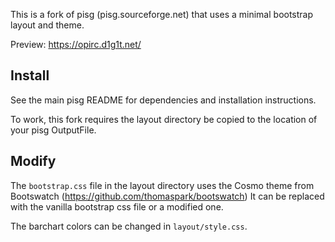 This is a fork of pisg (pisg.sourceforge.net) that uses a minimal bootstrap layout and theme.

Preview: https://opirc.d1g1t.net/

## Install

See the main pisg README for dependencies and installation instructions.

To work, this fork requires the layout directory be copied to the location of your pisg OutputFile.

## Modify

The `bootstrap.css` file in the layout directory uses the Cosmo theme from Bootswatch (https://github.com/thomaspark/bootswatch)
It can be replaced with the vanilla bootstrap css file or a modified one.

The barchart colors can be changed in `layout/style.css`.
